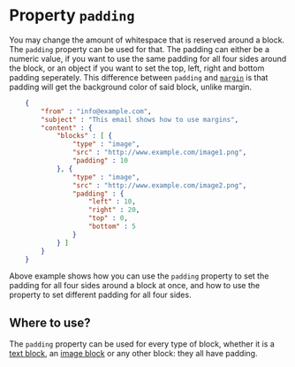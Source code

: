 # Property `padding`

You may change the amount of whitespace that is reserved around a block.
The `padding` property can be used for that. The padding can either be
a numeric value, if you want to use the same padding for all four sides
around the block, or an object if you want to set the top, left, right
and bottom padding seperately. This difference between `padding` and
[`margin`](/support/json/property-margin) is that padding will
get the background color of said block, unlike margin.


````json
    {
        "from" : "info@example.com",
        "subject" : "This email shows how to use margins",
        "content" : {
            "blocks" : [ {
                "type" : "image",
                "src" : "http://www.example.com/image1.png",
                "padding" : 10
            }, {
                "type" : "image",
                "src" : "http://www.example.com/image2.png",
                "padding" : {
                    "left" : 10,
                    "right" : 20,
                    "top" : 0,
                    "bottom" : 5
                }
            } ]
        }
    }
````


Above example shows how you can use the `padding` property to set the padding
for all four sides around a block at once, and how to use the property
to set different padding for all four sides.


## Where to use?

The `padding` property can be used for every type of block, whether it is
a [text block](/support/json/block-text), an [image block](/support/json/block-image) or any other block: they all have padding.